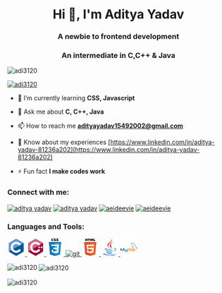 <h1 align="center">Hi 👋, I'm Aditya Yadav</h1>
<h3 align="center">A newbie to frontend development</h3>
<h3 align="center">An intermediate in C,C++ & Java</h3>

<p align="left"> <img src="https://komarev.com/ghpvc/?username=adi3120&label=Profile%20views&color=0e75b6&style=flat" alt="adi3120" /> </p>

<p align="left"> <a href="https://github.com/ryo-ma/github-profile-trophy"><img src="https://github-profile-trophy.vercel.app/?username=adi3120" alt="adi3120" /></a> </p>

- 🌱 I’m currently learning **CSS, Javascript**

- 💬 Ask me about **C, C++, Java**

- 📫 How to reach me **adityayadav15492002@gmail.com**

- 📄 Know about my experiences [https://www.linkedin.com/in/aditya-yadav-81236a202](https://www.linkedin.com/in/aditya-yadav-81236a202)

- ⚡ Fun fact **I make codes work**

<h3 align="left">Connect with me:</h3>
<p align="left">
<a href="https://codepen.io/aditya yadav" target="blank"><img align="center" src="https://raw.githubusercontent.com/rahuldkjain/github-profile-readme-generator/master/src/images/icons/Social/codepen.svg" alt="aditya yadav" height="30" width="40" /></a>
<a href="https://linkedin.com/in/aditya yadav" target="blank"><img align="center" src="https://raw.githubusercontent.com/rahuldkjain/github-profile-readme-generator/master/src/images/icons/Social/linked-in-alt.svg" alt="aditya yadav" height="30" width="40" /></a>
<a href="https://instagram.com/aeideevie" target="blank"><img align="center" src="https://raw.githubusercontent.com/rahuldkjain/github-profile-readme-generator/master/src/images/icons/Social/instagram.svg" alt="aeideevie" height="30" width="40" /></a>
<a href="https://www.youtube.com/c/aeideevie" target="blank"><img align="center" src="https://raw.githubusercontent.com/rahuldkjain/github-profile-readme-generator/master/src/images/icons/Social/youtube.svg" alt="aeideevie" height="30" width="40" /></a>
</p>

<h3 align="left">Languages and Tools:</h3>
<p align="left"> <a href="https://www.cprogramming.com/" target="_blank"> <img src="https://raw.githubusercontent.com/devicons/devicon/master/icons/c/c-original.svg" alt="c" width="40" height="40"/> </a> <a href="https://www.w3schools.com/cpp/" target="_blank"> <img src="https://raw.githubusercontent.com/devicons/devicon/master/icons/cplusplus/cplusplus-original.svg" alt="cplusplus" width="40" height="40"/> </a> <a href="https://www.w3schools.com/css/" target="_blank"> <img src="https://raw.githubusercontent.com/devicons/devicon/master/icons/css3/css3-original-wordmark.svg" alt="css3" width="40" height="40"/> </a> <a href="https://git-scm.com/" target="_blank"> <img src="https://www.vectorlogo.zone/logos/git-scm/git-scm-icon.svg" alt="git" width="40" height="40"/> </a> <a href="https://www.w3.org/html/" target="_blank"> <img src="https://raw.githubusercontent.com/devicons/devicon/master/icons/html5/html5-original-wordmark.svg" alt="html5" width="40" height="40"/> </a> <a href="https://www.java.com" target="_blank"> <img src="https://raw.githubusercontent.com/devicons/devicon/master/icons/java/java-original.svg" alt="java" width="40" height="40"/> </a> <a href="https://www.mysql.com/" target="_blank"> <img src="https://raw.githubusercontent.com/devicons/devicon/master/icons/mysql/mysql-original-wordmark.svg" alt="mysql" width="40" height="40"/> </a> </p>

<p><img align="left" src="https://github-readme-stats.vercel.app/api/top-langs?username=adi3120&show_icons=true&locale=en&layout=compact" alt="adi3120" /></p>

<p>&nbsp;<img align="center" src="https://github-readme-stats.vercel.app/api?username=adi3120&show_icons=true&locale=en" alt="adi3120" /></p>

<p><img align="center" src="https://github-readme-streak-stats.herokuapp.com/?user=adi3120&" alt="adi3120" /></p>
